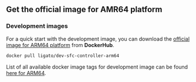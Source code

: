 ## Get the official image for AMR64 platform

### Development images
For a quick start with the development image, you can download 
the [official image for ARM64 platform](https://hub.docker.com/r/ligato/dev-sfc-controller-arm64/) from **DockerHub**.

```sh
docker pull ligato/dev-sfc-controller-arm64
```

List of all available docker image tags for development image can 
be found [here for ARM64](https://hub.docker.com/r/ligato/dev-sfc-controller-arm64/tags/).

